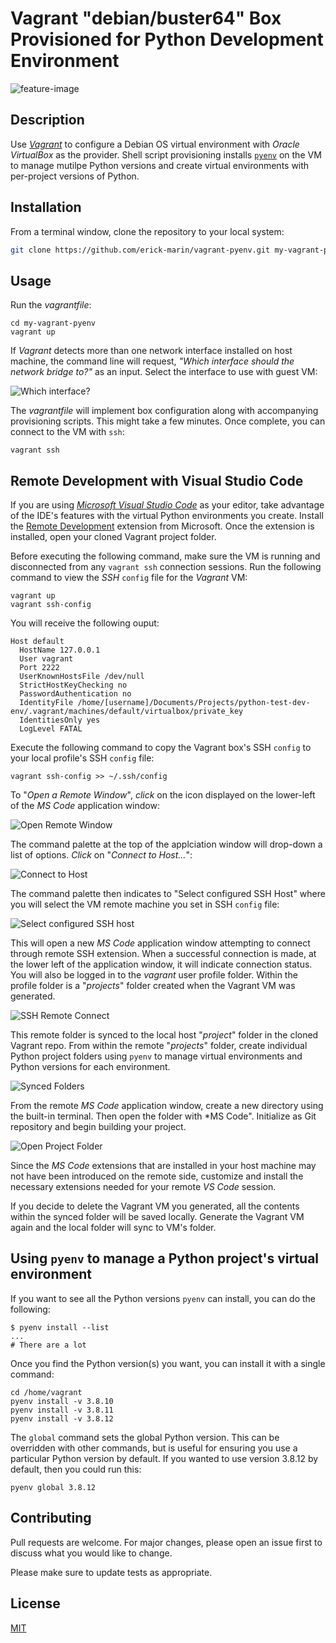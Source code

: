 # Vagrant "debian/buster64" Box Provisioned for Python Development Environment

![feature-image](media/feature-image-750x422.png "Vagrant VM Using pyenv to Manage Multiple Python Version Developments")

## Description

Use [*Vagrant*](https://www.vagrantup.com/ "Vagrant") to configure a Debian OS virtual environment with *Oracle VirtualBox* as the provider. Shell script provisioning installs [`pyenv`](https://github.com/pyenv/pyenv "pyenv") on the VM to manage mutilpe Python versions and create virtual environments with per-project versions of Python.

## Installation

From a terminal window, clone the repository to your local system:

```bash
git clone https://github.com/erick-marin/vagrant-pyenv.git my-vagrant-pyenv
```

## Usage

Run the *vagrantfile*:

```shell
cd my-vagrant-pyenv
vagrant up
```

If *Vagrant* detects more than one network interface installed on host machine, the command line will request, *"Which interface should the network bridge to?"* as an input. Select the interface to use with guest VM:

![Which interface?](media/01-which-interface.png "Which interface should the network bridge to?")

The *vagrantfile* will implement box configuration along with accompanying provisioning scripts. This might take a few minutes. Once complete, you can connect to the VM with `ssh`:

```shell
vagrant ssh
```

## Remote Development with Visual Studio Code

If you are using [*Microsoft Visual Studio Code*](https://code.visualstudio.com/ "Microsoft Visual Studio Code") as your editor, take advantage of the IDE's features with the virtual Python environments you create. Install the [Remote Development](https://marketplace.visualstudio.com/items?itemName=ms-VSCode-remote.vscode-remote-extensionpack) extension from Microsoft.  Once the extension is installed, open your cloned Vagrant project folder.

Before executing the following command, make sure the VM is running and disconnected from any `vagrant ssh` connection sessions. Run the following command to view the *SSH* `config` file for the *Vagrant* VM:

```shell
vagrant up
vagrant ssh-config
```

You will receive the following ouput:

```shell
Host default
  HostName 127.0.0.1
  User vagrant
  Port 2222
  UserKnownHostsFile /dev/null
  StrictHostKeyChecking no
  PasswordAuthentication no
  IdentityFile /home/[username]/Documents/Projects/python-test-dev-env/.vagrant/machines/default/virtualbox/private_key
  IdentitiesOnly yes
  LogLevel FATAL
```

Execute the following command to copy the Vagrant box's SSH `config` to your local profile's SSH `config` file:

```shell
vagrant ssh-config >> ~/.ssh/config
```

To "*Open a Remote Window*", *click* on the icon displayed on the lower-left of the *MS Code* application window:

![Open Remote Window](media/02-open-remote-window.png "Open a Remote Window")

The command palette at the top of the applciation window will drop-down a list of options. *Click* on "*Connect to Host...*":

![Connect to Host](media/03-connect-to-host.png "Connect to Host")

The command palette then indicates to "Select configured SSH Host" where you will select the VM remote machine you set in SSH `config` file:

![Select configured SSH host](media/04-select-configured-ssh-host.png "Select configured SSH host")

This will open a new *MS Code* application window attempting to connect through remote SSH extension.  When a successful connection is made, at the lower left of the application window, it will indicate connection status.  You will also be logged in to the *vagrant* user profile folder. Within the profile folder is a "*projects*" folder created when the Vagrant VM was generated.

![SSH Remote Connect](media/05-ssh-remote-connect.png)

This remote folder is synced to the local host "*project*" folder in the cloned Vagrant repo. From within the remote "*projects*" folder, create individual Python project folders using `pyenv` to manage virtual environments and Python versions for each environment.

![Synced Folders](media/06-synced-folder.png)

From the remote *MS Code* application window, create a new directory using the built-in terminal.  Then open the folder with *MS Code".  Initialize as Git repository and begin building your project.

![Open Project Folder](media/07-open-project-folder.png)

Since the *MS Code* extensions that are installed in your host machine may not have been introduced on the remote side, customize and install the necessary extensions needed for your remote *VS Code* session.

If you decide to delete the Vagrant VM you generated,  all the contents within the synced folder will be saved locally.  Generate the Vagrant VM again and the local folder will sync to VM's folder.

## Using `pyenv` to manage a Python project's virtual environment

If you want to see all the Python versions `pyenv` can install, you can do the following:

```shell
$ pyenv install --list
...
# There are a lot
```

Once you find the Python version(s) you want, you can install it with a single command:

```shell
cd /home/vagrant
pyenv install -v 3.8.10
pyenv install -v 3.8.11
pyenv install -v 3.8.12
```

The `global` command sets the global Python version. This can be overridden with other commands, but is useful for ensuring you use a particular Python version by default. If you wanted to use version 3.8.12 by default, then you could run this:

```shell
pyenv global 3.8.12
```

## Contributing

Pull requests are welcome. For major changes, please open an issue first to discuss what you would like to change.

Please make sure to update tests as appropriate.

## License

[MIT](https://choosealicense.com/licenses/mit/)
